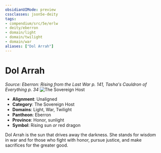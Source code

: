 ```yaml
---
obsidianUIMode: preview
cssclasses: json5e-deity
tags:
- compendium/src/5e/erlw
- deity/eberron
- domain/light
- domain/twilight
- domain/war
aliases: ["Dol Arrah"]
---
```

# Dol Arrah
*Source: Eberron: Rising from the Last War p. 141, Tasha's Cauldron of Everything p. 34* 
![The Sovereign Host](/2-Mechanics/CLI/deities/img/erlw-the-sovereign-host.webp#symbol)

- **Alignment**: Unaligned
- **Category**: The Sovereign Host
- **Domains**: Light, War, Twilight
- **Pantheon**: Eberron
- **Province**: Honor, sunlight
- **Symbol**: Rising sun *or* red dragon

Dol Arrah is the sun that drives away the darkness. She stands for wisdom in war and for those who fight with honor, pursue justice, and make sacrifices for the greater good.